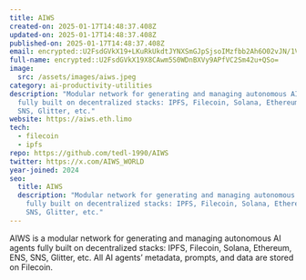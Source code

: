 ```yaml
---
title: AIWS
created-on: 2025-01-17T14:48:37.408Z
updated-on: 2025-01-17T14:48:37.408Z
published-on: 2025-01-17T14:48:37.408Z
email: encrypted::U2FsdGVkX19+LKuRkUkdtJYNXSmGJpSjsoIMzfbb2Ah6O02vJN/1VrL6W2TXgB9J
full-name: encrypted::U2FsdGVkX19X8CAwm5S0WDnBXVy9APfVC2Sm42u+QSo=
image:
  src: /assets/images/aiws.jpeg
category: ai-productivity-utilities
description: "Modular network for generating and managing autonomous AI agents
  fully built on decentralized stacks: IPFS, Filecoin, Solana, Ethereum, ENS,
  SNS, Glitter, etc."
website: https://aiws.eth.limo
tech:
  - filecoin
  - ipfs
repo: https://github.com/tedl-1990/AIWS
twitter: https://x.com/AIWS_WORLD
year-joined: 2024
seo:
  title: AIWS
  description: "Modular network for generating and managing autonomous AI agents
    fully built on decentralized stacks: IPFS, Filecoin, Solana, Ethereum, ENS,
    SNS, Glitter, etc."
---
```


AIWS is a modular network for generating and managing autonomous AI agents fully built on decentralized stacks: IPFS, Filecoin, Solana, Ethereum, ENS, SNS, Glitter, etc. All AI agents’ metadata, prompts, and data are stored on Filecoin.
